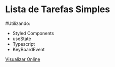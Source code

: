# Lista de Tarefas Simples

#Utilizando:
- Styled Components
- useState
- Typescript
- KeyBoardEvent

<a href="https://lista-tarefas-chi.vercel.app/" target="_blank">Visualizar Online</a>
